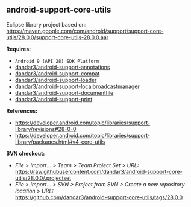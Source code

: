 ## android-support-core-utils

Eclipse library project based on:<br/>
https://maven.google.com/com/android/support/support-core-utils/28.0.0/support-core-utils-28.0.0.aar

**Requires:**
- `Android 9 (API 28) SDK Platform`
- [dandar3/android-support-annotations](https://github.com/dandar3/android-support-annotations/tree/28.0.0)
- [dandar3/android-support-compat](https://github.com/dandar3/android-support-compat/tree/28.0.0)
- [dandar3/android-support-loader](https://github.com/dandar3/android-support-loader/tree/28.0.0)
- [dandar3/android-support-localbroadcastmanager](https://github.com/dandar3/android-support-localbroadcastmanager/tree/28.0.0)
- [dandar3/android-support-documentfile](https://github.com/dandar3/android-support-documentfile/tree/28.0.0)
- [dandar3/android-support-print](https://github.com/dandar3/android-support-print/tree/28.0.0)

**References:**
- https://developer.android.com/topic/libraries/support-library/revisions#28-0-0
- https://developer.android.com/topic/libraries/support-library/packages.html#v4-core-utils

**SVN checkout:**
- _File > Import... > Team > Team Project Set > URL:_<br/>
  https://raw.githubusercontent.com/dandar3/android-support-core-utils/28.0.0/.projectset
- _File > Import... > SVN > Project from SVN > Create a new repository location > URL:_<br/> 
  https://github.com/dandar3/android-support-core-utils/tags/28.0.0